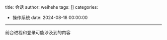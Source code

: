 title: 会话
author: weihehe
tags: []
categories:
  - 操作系统
date: 2024-08-18 00:00:00
---

前台进程和登录可能涉及到的内容
<!--more-->

